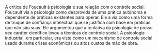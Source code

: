 A crítica de Foucault à psicologia e sua relação com o controle social: Foucault via a psicologia como desprovida de uma prática autônoma e dependente de práticas existentes para operar. Ele a via como uma forma de truque de confiança intelectual que se justifica com base em práticas que não são suas. Ele argumentou que a tentativa da psicologia de provar seu caráter científico levou a técnicas de controle social. A psicologia industrial, em particular, era vista como um mecanismo de controle social usado durante crises econômicas ou altos custos de mão de obra.